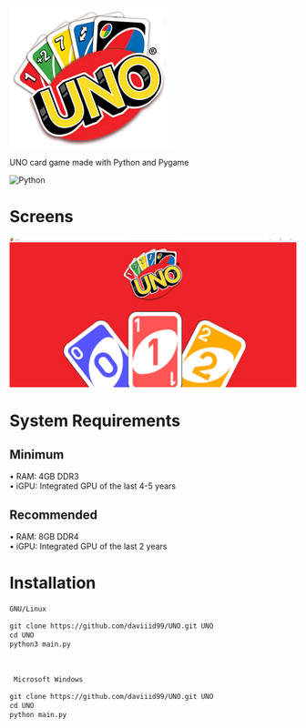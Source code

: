<img src = "Assets/logo/logo.png">  <br/>

UNO card game made with Python and Pygame


![Python](https://img.shields.io/badge/python-3670A0?style=for-the-badge&logo=python&logoColor=ffdd54) 
<br/>

# Screens

<img src="screens/screen.png">
<br/>


# System Requirements

## Minimum
• RAM: 4GB DDR3<br/>
• iGPU: Integrated GPU of the last 4-5 years

## Recommended
• RAM: 8GB DDR4<br/>
• iGPU: Integrated GPU of the last 2 years

# Installation

```GNU/Linux ```
```
git clone https://github.com/daviiid99/UNO.git UNO
cd UNO
python3 main.py
```
<br/>

``` Microsoft Windows```
```
git clone https://github.com/daviiid99/UNO.git UNO
cd UNO
python main.py
```
